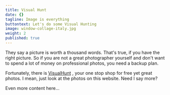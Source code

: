 ```yaml
---
title: Visual Hunt
date: {}
tagline: Image is everything
buttontext: Let's do some Visual Hunting
image: window-collage-italy.jpg
weight: 2
published: true
---
```


They say a picture is worth a thousand words. That's true, if you have the right picture. So if you are not a great photographer yourself and don't want to spend a lot of money on professional photos, you need a backup plan.

Fortunately, there is [VisualHunt](https://visualhunt.com/) <i class="icon style1 fa-external-link"></i> , your one stop shop for free yet great photos. I mean, just look at the photos on this website. Need I say more?

<!--more-->

Even more content here...
